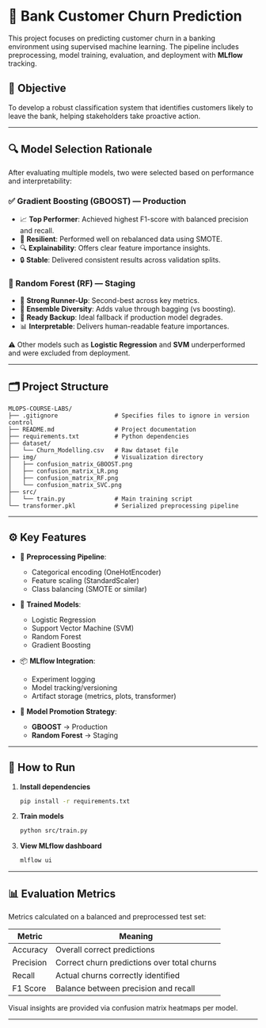 # 🏦 Bank Customer Churn Prediction

This project focuses on predicting customer churn in a banking environment using supervised machine learning. The pipeline includes preprocessing, model training, evaluation, and deployment with **MLflow** tracking.

## 🎯 Objective

To develop a robust classification system that identifies customers likely to leave the bank, helping stakeholders take proactive action.

---

## 🔍 Model Selection Rationale

After evaluating multiple models, two were selected based on performance and interpretability:

### ✅ Gradient Boosting (GBOOST) — **Production**

* 📈 **Top Performer**: Achieved highest F1-score with balanced precision and recall.
* 🧠 **Resilient**: Performed well on rebalanced data using SMOTE.
* 🔍 **Explainability**: Offers clear feature importance insights.
* 🔒 **Stable**: Delivered consistent results across validation splits.

### 🧪 Random Forest (RF) — **Staging**

* 🥈 **Strong Runner-Up**: Second-best across key metrics.
* 🌲 **Ensemble Diversity**: Adds value through bagging (vs boosting).
* 🔄 **Ready Backup**: Ideal fallback if production model degrades.
* 📊 **Interpretable**: Delivers human-readable feature importances.

⚠️ Other models such as **Logistic Regression** and **SVM** underperformed and were excluded from deployment.

---

## 🗂️ Project Structure

```
MLOPS-COURSE-LABS/
├── .gitignore                # Specifies files to ignore in version control
├── README.md                 # Project documentation
├── requirements.txt          # Python dependencies
├── dataset/
│   └── Churn_Modelling.csv   # Raw dataset file
├── img/                      # Visualization directory
│   ├── confusion_matrix_GBOOST.png
│   ├── confusion_matrix_LR.png
│   ├── confusion_matrix_RF.png
│   └── confusion_matrix_SVC.png
├── src/
│   └── train.py              # Main training script
└── transformer.pkl           # Serialized preprocessing pipeline

```

---

## ⚙️ Key Features

* 🔄 **Preprocessing Pipeline**:

  * Categorical encoding (OneHotEncoder)
  * Feature scaling (StandardScaler)
  * Class balancing (SMOTE or similar)
* 🤖 **Trained Models**:

  * Logistic Regression
  * Support Vector Machine (SVM)
  * Random Forest
  * Gradient Boosting
* 📦 **MLflow Integration**:

  * Experiment logging
  * Model tracking/versioning
  * Artifact storage (metrics, plots, transformer)
* 🚀 **Model Promotion Strategy**:

  * **GBOOST** → Production
  * **Random Forest** → Staging

---

## 🧪 How to Run

1. **Install dependencies**

   ```bash
   pip install -r requirements.txt
   ```

2. **Train models**

   ```bash
   python src/train.py
   ```

3. **View MLflow dashboard**

   ```bash
   mlflow ui
   ```

---

## 📊 Evaluation Metrics

Metrics calculated on a balanced and preprocessed test set:

| Metric    | Meaning                                     |
| --------- | ------------------------------------------- |
| Accuracy  | Overall correct predictions                 |
| Precision | Correct churn predictions over total churns |
| Recall    | Actual churns correctly identified          |
| F1 Score  | Balance between precision and recall        |

Visual insights are provided via confusion matrix heatmaps per model.

---


